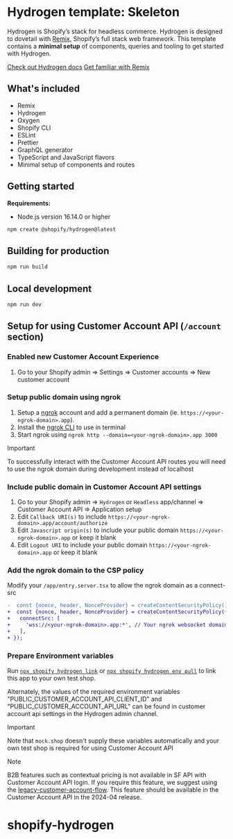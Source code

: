# Hydrogen template: Skeleton

Hydrogen is Shopify’s stack for headless commerce. Hydrogen is designed to dovetail with [Remix](https://remix.run/), Shopify’s full stack web framework. This template contains a **minimal setup** of components, queries and tooling to get started with Hydrogen.

[Check out Hydrogen docs](https://shopify.dev/custom-storefronts/hydrogen)
[Get familiar with Remix](https://remix.run/docs/en/v1)

## What's included

- Remix
- Hydrogen
- Oxygen
- Shopify CLI
- ESLint
- Prettier
- GraphQL generator
- TypeScript and JavaScript flavors
- Minimal setup of components and routes

## Getting started

**Requirements:**

- Node.js version 16.14.0 or higher

```bash
npm create @shopify/hydrogen@latest
```

## Building for production

```bash
npm run build
```

## Local development

```bash
npm run dev
```

## Setup for using Customer Account API (`/account` section)

### Enabled new Customer Account Experience

1. Go to your Shopify admin => Settings => Customer accounts => New customer account

### Setup public domain using ngrok

1. Setup a [ngrok](https://ngrok.com/) account and add a permanent domain (ie. `https://<your-ngrok-domain>.app`).
1. Install the [ngrok CLI](https://ngrok.com/download) to use in terminal
1. Start ngrok using `ngrok http --domain=<your-ngrok-domain>.app 3000`

> [!IMPORTANT]
> To successfully interact with the Customer Account API routes you will need to use the ngrok domain during development instead of localhost
### Include public domain in Customer Account API settings

1. Go to your Shopify admin => `Hydrogen` or `Headless` app/channel => Customer Account API => Application setup
1. Edit `Callback URI(s)` to include `https://<your-ngrok-domain>.app/account/authorize`
1. Edit `Javascript origin(s)` to include your public domain `https://<your-ngrok-domain>.app` or keep it blank
1. Edit `Logout URI` to include your public domain `https://<your-ngrok-domain>.app` or keep it blank

### Add the ngrok domain to the CSP policy

Modify your `/app/entry.server.tsx` to allow the ngrok domain as a connect-src

```diff
-  const {nonce, header, NonceProvider} = createContentSecurityPolicy()
+  const {nonce, header, NonceProvider} = createContentSecurityPolicy({
+   connectSrc: [
+     'wss://<your-ngrok-domain>.app:*', // Your ngrok websocket domain
+   ],
+ });
```

### Prepare Environment variables

Run [`npx shopify hydrogen link`](https://shopify.dev/docs/custom-storefronts/hydrogen/cli#link) or [`npx shopify hydrogen env pull`](https://shopify.dev/docs/custom-storefronts/hydrogen/cli#env-pull) to link this app to your own test shop.

Alternately, the values of the required environment variables "PUBLIC_CUSTOMER_ACCOUNT_API_CLIENT_ID" and "PUBLIC_CUSTOMER_ACCOUNT_API_URL" can be found in customer account api settings in the Hydrogen admin channel.

> [!IMPORTANT]
> Note that `mock.shop` doesn't supply these variables automatically and your own test shop is required for using Customer Account API

> [!NOTE]
> B2B features such as contextual pricing is not available in SF API with Customer Account API login. If you require this feature, we suggest using the [legacy-customer-account-flow](https://github.com/Shopify/hydrogen/tree/main/examples/legacy-customer-account-flow). This feature should be available in the Customer Account API in the 2024-04 release.
# shopify-hydrogen
